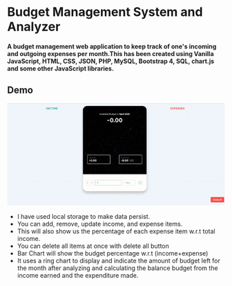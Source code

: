 # Budget Management System and Analyzer

#### A budget management web application to keep track of one's incoming and outgoing expenses per month.This has been created using Vanilla JavaScript, HTML, CSS, JSON, PHP, MySQL, Bootstrap 4, SQL, chart.js and some other JavaScript libraries.

## Demo

<div align='center'>
	<img src='appdemo.gif' />
</div>
 
- I have used local storage to make data persist.
- You can add, remove, update income, and expense items.
- This will also show us the percentage of each expense item w.r.t total 
income.
- You can delete all items at once with delete all button
- Bar Chart will show the budget percentage w.r.t (income+expense)
- It uses a ring chart to display and indicate the amount of budget left for the month after analyzing and calculating the balance budget
 from the income earned and the expenditure made.


